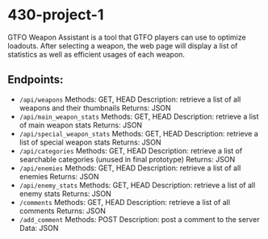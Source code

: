 # 430-project-1

GTFO Weapon Assistant is a tool that GTFO players can use to optimize loadouts. After selecting a weapon, the web page will display a list of statistics as well as efficient usages of each weapon.

## Endpoints:

- `/api/weapons`
	Methods: GET, HEAD
	Description: retrieve a list of all weapons and their thumbnails
	Returns: JSON
- `/api/main_weapon_stats`
	Methods: GET, HEAD
	Description: retrieve a list of main weapon stats
	Returns: JSON
- `/api/special_weapon_stats`
	Methods: GET, HEAD
	Description: retrieve a list of special weapon stats
	Returns: JSON
- `/api/categories`
	Methods: GET, HEAD
Description: retrieve a list of searchable categories (unused in final prototype)
	Returns: JSON
- `/api/enemies`
	Methods: GET, HEAD
	Description: retrieve a list of all enemies
	Returns: JSON
- `/api/enemy_stats`
	Methods: GET, HEAD
	Description: retrieve a list of all enemy stats
	Returns: JSON
- `/comments`
	Methods: GET, HEAD
	Description: retrieve a list of all comments
	Returns: JSON
- `/add_comment`
	Methods: POST
	Description: post a comment to the server
	Data: JSON
